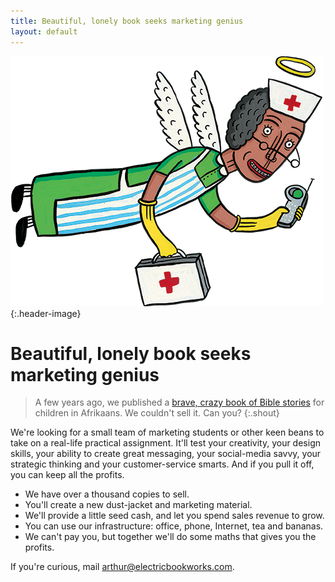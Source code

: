 ```yaml
---
title: Beautiful, lonely book seeks marketing genius
layout: default
---
```


![Have you seen this angel?](/images/wid-angel.png)
{:.header-image}

# Beautiful, lonely book seeks marketing genius

> A few years ago, we published a [brave, crazy book of Bible stories](https://www.facebook.com/wieisdit) for children in Afrikaans. We&nbsp;couldn't sell it. Can you?
{:.shout}

We're looking for a small team of marketing students or other keen beans to take on a real-life practical assignment. It'll test your creativity, your design skills, your ability to create great messaging, your social-media savvy, your strategic thinking and your customer-service smarts. And if you pull it off, you can keep all the profits.

*	We have over a thousand copies to sell.
*	You'll create a new dust-jacket and marketing material.
*	We'll provide a little seed cash, and let you spend sales revenue to grow.
*	You can use our infrastructure: office, phone, Internet, tea and bananas.
*	We can't pay you, but together we'll do some maths that gives you the profits.

If you're curious, mail [arthur@electricbookworks.com](mailto:arthur@electricbookworks.com).
